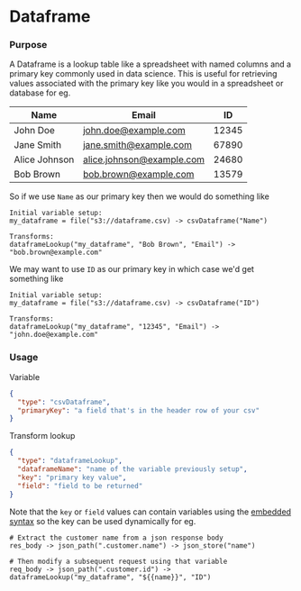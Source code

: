 # Dataframe

### Purpose

A Dataframe is a lookup table like a spreadsheet with named columns and a primary key commonly used in data science. This is useful for retrieving values associated with the primary key like you would in a spreadsheet or database for eg.

| Name          | Email                     | ID    |
| ------------- | ------------------------- | ----- |
| John Doe      | john.doe@example.com      | 12345 |
| Jane Smith    | jane.smith@example.com    | 67890 |
| Alice Johnson | alice.johnson@example.com | 24680 |
| Bob Brown     | bob.brown@example.com     | 13579 |

So if we use `Name` as our primary key then we would do something like

```
Initial variable setup:
my_dataframe = file("s3://dataframe.csv) -> csvDataframe("Name")

Transforms:
dataframeLookup("my_dataframe", "Bob Brown", "Email") -> "bob.brown@example.com"
```

We may want to use `ID` as our primary key in which case we'd get something like

```
Initial variable setup:
my_dataframe = file("s3://dataframe.csv) -> csvDataframe("ID")

Transforms:
dataframeLookup("my_dataframe", "12345", "Email") -> "john.doe@example.com"
```

### Usage

Variable

```json
{
  "type": "csvDataframe",
  "primaryKey": "a field that's in the header row of your csv"
}
```

Transform lookup

```json
{
  "type": "dataframeLookup",
  "dataframeName": "name of the variable previously setup",
  "key": "primary key value",
  "field": "field to be returned"
}
```

Note that the `key` or `field` values can contain variables using the [embedded syntax](../../../concepts/transforms.md#embedded) so the key can be used dynamically for eg.

```
# Extract the customer name from a json response body
res_body -> json_path(".customer.name") -> json_store("name")

# Then modify a subsequent request using that variable
req_body -> json_path(".customer.id") -> dataframeLookup("my_dataframe", "${{name}}", "ID")
```
